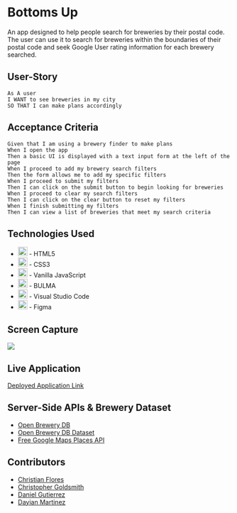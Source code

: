 # Bottoms Up
An app designed to help people search for breweries by their postal code. The user can use it to search for breweries within the boundaries of their postal code and seek Google User rating information for each brewery searched. 

## User-Story
```
As A user
I WANT to see breweries in my city
SO THAT I can make plans accordingly
```

## Acceptance Criteria
```
Given that I am using a brewery finder to make plans
When I open the app
Then a basic UI is displayed with a text input form at the left of the page
When I proceed to add my brewery search filters
Then the form allows me to add my specific filters
When I proceed to submit my filters
Then I can click on the submit button to begin looking for breweries
When I proceed to clear my search filters
Then I can click on the clear button to reset my filters
When I finish submitting my filters
Then I can view a list of breweries that meet my search criteria
```

## Technologies Used
- <a href="https://www.w3.org/TR/html5/" title="HTML5"><img src="https://github.com/get-icon/geticon/raw/master/icons/html-5.svg" alt="HTML5" width="21px" height="21px"></a> - HTML5
- <a href="https://www.w3.org/TR/CSS/" title="CSS3"><img src="https://github.com/get-icon/geticon/raw/master/icons/css-3.svg" alt="CSS3" width="21px" height="21px"></a> - CSS3
- <a href="https://developer.mozilla.org/en-US/docs/Web/JavaScript" title="JavaScript"><img src="https://github.com/get-icon/geticon/raw/master/icons/javascript.svg" alt="JavaScript" width="21px" height="21px"></a> - Vanilla JavaScript
- <a href="https://bulma.io/" title="BULMA"><img src="https://bulma.io/assets/Bulma%20Icon.svg" alt="BULMA" width="21px" height="21px"></a> - BULMA
- <a href="https://code.visualstudio.com/" title="Visual Studio Code"><img src="https://github.com/get-icon/geticon/raw/master/icons/visual-studio-code.svg" alt="Visual Studio Code" width="21px" height="21px"></a> - Visual Studio Code
-  <a href="https://www.figma.com/" title="FigmaS"><img src="https://upload.wikimedia.org/wikipedia/commons/3/33/Figma-logo.svg" alt="Figma" width="21px" height="21px"></a> - Figma

## Screen Capture
![](https://user-images.githubusercontent.com/81927296/191135392-a5e5e7f9-24fd-4ec1-8854-6b7a461fe123.gif)

## Live Application
[Deployed Application Link](https://leinadzz.github.io/Bottoms-Up-API/)

## Server-Side APIs & Brewery Dataset
- [Open Brewery DB](https://www.openbrewerydb.org/)
- [Open Brewery DB Dataset](https://github.com/openbrewerydb/openbrewerydb/tree/master/data/)
- [Free Google Maps Places API](https://rapidapi.com/unbundling-search-unbundling-search-default/api/google-maps28/)

## Contributors
- [Christian Flores](https://github.com/c1flores)
- [Christopher Goldsmith](https://github.com/CArmstrong2)
- [Daniel Gutierrez](https://github.com/LeinadZz)
- [Dayian Martinez](https://github.com/Dayian24)


